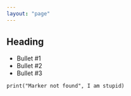 ```yaml
---
layout: "page"
---
```


## Heading
- Bullet #1
- Bullet #2
- Bullet #3

```
print("Marker not found", I am stupid)
```